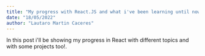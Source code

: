 ```yaml
---
title: "My progress with React.JS and what i've been learning until now"
date: "18/05/2022"
author: "Lautaro Martin Caceres"
---
```


In this post i'll be showing my progress in React with different topics and with some projects too!.